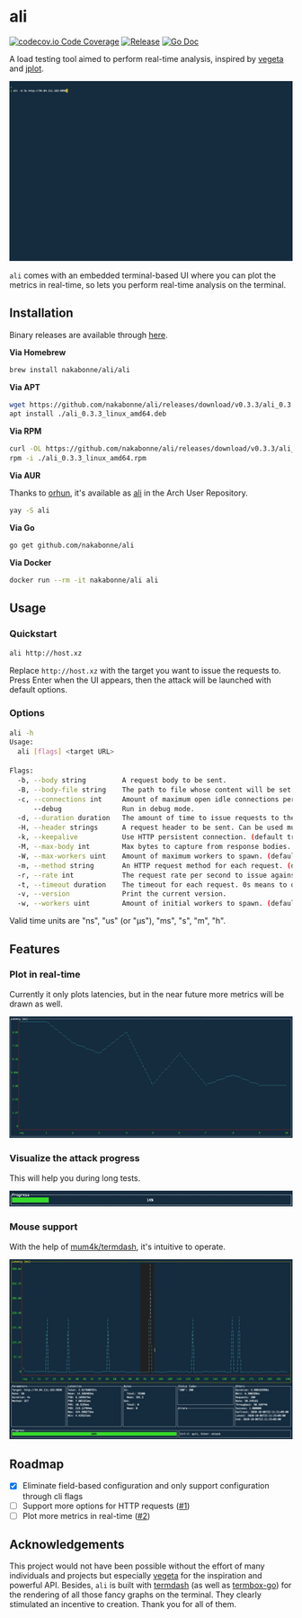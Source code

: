 # ali
[![codecov.io Code Coverage](https://img.shields.io/codecov/c/github/nakabonne/ali.svg)](https://codecov.io/github/nakabonne/ali?branch=master)
[![Release](https://img.shields.io/github/release/nakabonne/ali.svg?color=orange)](https://github.com/nakabonne/ali/releases/latest)
[![Go Doc](https://img.shields.io/badge/godoc-reference-blue.svg)](http://godoc.org/github.com/nakabonne/ali)

A load testing tool aimed to perform real-time analysis, inspired by [vegeta](https://github.com/tsenart/vegeta) and [jplot](https://github.com/rs/jplot).

![Screenshot](images/demo.gif)

`ali` comes with an embedded terminal-based UI where you can plot the metrics in real-time, so lets you perform real-time analysis on the terminal.

## Installation

Binary releases are available through [here](https://github.com/nakabonne/ali/releases).

**Via Homebrew**

```bash
brew install nakabonne/ali/ali
```

**Via APT**

```bash
wget https://github.com/nakabonne/ali/releases/download/v0.3.3/ali_0.3.3_linux_amd64.deb
apt install ./ali_0.3.3_linux_amd64.deb
```

**Via RPM**

```bash
curl -OL https://github.com/nakabonne/ali/releases/download/v0.3.3/ali_0.3.3_linux_amd64.rpm
rpm -i ./ali_0.3.3_linux_amd64.rpm
```

**Via AUR**

Thanks to [orhun](https://github.com/orhun), it's available as [ali](https://aur.archlinux.org/packages/ali) in the Arch User Repository.
```bash
yay -S ali
```

**Via Go**

```bash
go get github.com/nakabonne/ali
```

**Via Docker**

```bash
docker run --rm -it nakabonne/ali ali
```

## Usage
### Quickstart

```bash
ali http://host.xz
```
Replace `http://host.xz` with the target you want to issue the requests to.
Press Enter when the UI appears, then the attack will be launched with default options.

### Options

```bash
ali -h
Usage:
  ali [flags] <target URL>

Flags:
  -b, --body string         A request body to be sent.
  -B, --body-file string    The path to file whose content will be set as the http request body.
  -c, --connections int     Amount of maximum open idle connections per target host (default 10000)
      --debug               Run in debug mode.
  -d, --duration duration   The amount of time to issue requests to the targets. Give 0s for an infinite attack. (default 10s)
  -H, --header strings      A request header to be sent. Can be used multiple times to send multiple headers.
  -k, --keepalive           Use HTTP persistent connection. (default true)
  -M, --max-body int        Max bytes to capture from response bodies. Give -1 for no limit. (default -1)
  -W, --max-workers uint    Amount of maximum workers to spawn. (default 18446744073709551615)
  -m, --method string       An HTTP request method for each request. (default "GET")
  -r, --rate int            The request rate per second to issue against the targets. Give 0 then it will send requests as fast as possible. (default 50)
  -t, --timeout duration    The timeout for each request. 0s means to disable timeouts. (default 30s)
  -v, --version             Print the current version.
  -w, --workers uint        Amount of initial workers to spawn. (default 10)
```

Valid time units are "ns", "us" (or "µs"), "ms", "s", "m", "h".

## Features

### Plot in real-time
Currently it only plots latencies, but in the near future more metrics will be drawn as well.

![Screenshot](images/real-time.gif)

### Visualize the attack progress
This will help you during long tests.

![Screenshot](images/progress.gif)

### Mouse support
With the help of [mum4k/termdash](https://github.com/mum4k/termdash), it's intuitive to operate.

![Screenshot](images/mouse-support.gif)

## Roadmap
- [x] Eliminate field-based configuration and only support configuration through cli flags
- [ ] Support more options for HTTP requests ([#1](https://github.com/nakabonne/ali/issues/1))
- [ ] Plot more metrics in real-time ([#2](https://github.com/nakabonne/ali/issues/2))

## Acknowledgements
This project would not have been possible without the effort of many individuals and projects but especially [vegeta](https://github.com/tsenart/vegeta) for the inspiration and powerful API.
Besides, `ali` is built with [termdash](https://github.com/mum4k/termdash) (as well as [termbox-go](https://github.com/nsf/termbox-go)) for the rendering of all those fancy graphs on the terminal.
They clearly stimulated an incentive to creation. Thank you for all of them.
